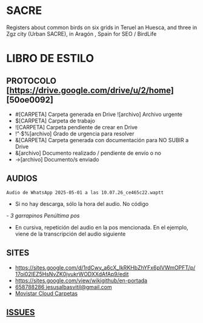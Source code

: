 # SACRE

Registers about common birds on six grids in Teruel an Huesca, and three in Zgz city (Urban SACRE), in Aragón , Spain for SEO / BirdLife
<!--App SACRE !Seis18762158` `jesusalbasvitil@gmail.com-->

# LIBRO DE ESTILO

## PROTOCOLO [https://drive.google.com/drive/u/2/home] [50oe0092]

- #[CARPETA] Carpeta generada en Drive ![archivo] Archivo urgente
- $[CARPETA] Carpeta de trabajo
- ![CARPETA] Carpeta pendiente de crear en Drive
- !"·$%[archivo] Grado de urgencia para resolver
- &[CARPETA] Carpeta generada con documentación para NO SUBIR a Drive
- &[archivo] Documento realizado / pendiente de envío o no
- ->[archivo] Documento/s enviado

## AUDIOS
`Audio de WhatsApp 2025-05-01 a las 10.07.26_ce465c22.waptt` 
- Si no hay descarga, sólo la hora del audio. No código

*- 3 garrapinos Penúltima pos*
- En cursiva, repetición del audio en la pos mencionada. En el ejemplo, viene de la transcripción del audio siguiente

## SITES

- <https://sites.google.com/d/1rdCwy_a6cX_IkRKHbZhYFx6plVWmOPFT/p/17oi02lEZ5HsNvZK0jvukrWODXXdAfAp9/edit>
- <https://sites.google.com/view/wikigithub/en-portada>
- [658788286 jesusalbasvitil@gmail.com](https://micloud.movistar.es/#profile)
- [Movistar Cloud Carpetas](https://micloud.movistar.es/#folders)

## [ISSUES](https://github.com/issues)
